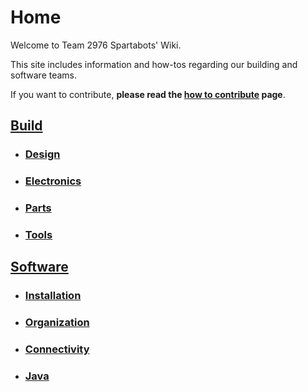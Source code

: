 # Home
Welcome to Team 2976 Spartabots' Wiki.

This site includes information and how-tos regarding our building and software teams.

If you want to contribute, **please read the [how to contribute](/contributing) page**.

## [Build](/build)
- ### [Design](/build/design)

- ### [Electronics](/build/electronics)

- ### [Parts](/build/parts)

- ### [Tools](/build/tools)

## [Software](/software)
- ### [Installation](/software/installation)

- ### [Organization](/software/organization)

- ### [Connectivity](/software/connectivity)

- ### [Java](/software/java)
